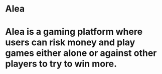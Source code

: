 # Alea

# Alea is a gaming platform where users can risk money and play games either alone or against other players to try to win more.
